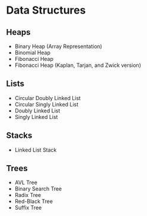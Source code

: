 # Data Structures

## Heaps
* Binary Heap (Array Representation)
* Binomial Heap
* Fibonacci Heap
* Fibonacci Heap (Kaplan, Tarjan, and Zwick version)

## Lists
* Circular Doubly Linked List
* Circular Singly Linked List
* Doubly Linked List
* Singly Linked List

## Stacks
* Linked List Stack

## Trees
* AVL Tree
* Binary Search Tree
* Radix Tree
* Red-Black Tree
* Suffix Tree
